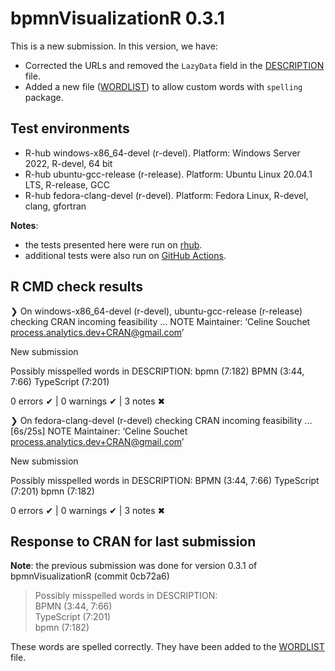 # bpmnVisualizationR 0.3.1

This is a new submission. In this version, we have:

* Corrected the URLs and removed the `LazyData` field in the [DESCRIPTION](DESCRIPTION) file.
* Added a new file ([WORDLIST](inst/WORDLIST)) to allow custom words with `spelling` package.


## Test environments
- R-hub windows-x86_64-devel (r-devel). Platform: Windows Server 2022, R-devel, 64 bit
- R-hub ubuntu-gcc-release (r-release). Platform: Ubuntu Linux 20.04.1 LTS, R-release, GCC
- R-hub fedora-clang-devel (r-devel). Platform: Fedora Linux, R-devel, clang, gfortran

**Notes**:
- the tests presented here were run on [rhub](https://r-hub.github.io/rhub/articles/rhub.html#prepare-a-cran-submission).
- additional tests were also run on [GitHub Actions](https://github.com/process-analytics/bpmn-visualization-R/actions/workflows/R-CMD-check.yaml).

## R CMD check results

❯ On windows-x86_64-devel (r-devel), ubuntu-gcc-release (r-release)
  checking CRAN incoming feasibility ... NOTE
  Maintainer: ‘Celine Souchet <process.analytics.dev+CRAN@gmail.com>’
  
  New submission
  
  Possibly misspelled words in DESCRIPTION:
    bpmn (7:182)
    BPMN (3:44, 7:66)
    TypeScript (7:201)

0 errors ✔ | 0 warnings ✔ | 3 notes ✖

❯ On fedora-clang-devel (r-devel)
  checking CRAN incoming feasibility ... [6s/25s] NOTE
  Maintainer: ‘Celine Souchet <process.analytics.dev+CRAN@gmail.com>’
  
  New submission
  
  Possibly misspelled words in DESCRIPTION:
    BPMN (3:44, 7:66)
    TypeScript (7:201)
    bpmn (7:182)

0 errors ✔ | 0 warnings ✔ | 3 notes ✖

## Response to CRAN for last submission

**Note**: the previous submission was done for version 0.3.1 of bpmnVisualizationR (commit 0cb72a6)

> Possibly misspelled words in DESCRIPTION:  
>  BPMN (3:44, 7:66)  
>  TypeScript (7:201)  
>  bpmn (7:182)  


These words are spelled correctly. They have been added to the [WORDLIST](inst/WORDLIST) file.
